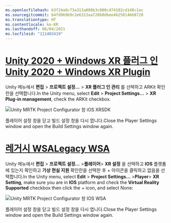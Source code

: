 ```yaml
---
ms.openlocfilehash: b3f24a8c73a313a088b3c080c474102cd148c1ac
ms.sourcegitcommit: b4fd969b9c2e6313aa728b0dbee4b25014668720
ms.translationtype: HT
ms.contentlocale: ko-KR
ms.lasthandoff: 06/04/2021
ms.locfileid: "111403419"
---
```

# <a name="unity-2020--windows-xr-plugin"></a>[<span data-ttu-id="e20c5-101">Unity 2020 + Windows XR 플러그 인</span><span class="sxs-lookup"><span data-stu-id="e20c5-101">Unity 2020 + Windows XR Plugin</span></span>](#tab/winxr)

<span data-ttu-id="e20c5-102">Unity 메뉴에서 **편집** > **프로젝트 설정...**  > **XR 플러그 인 관리** 를 선택하고 ARKit 확인란을 선택합니다.</span><span class="sxs-lookup"><span data-stu-id="e20c5-102">In the Unity menu, select **Edit** > **Project Settings...** > **XR Plug-in management**, check the ARKit checkbox.</span></span>

![Unity MRTK Project Configurator 창 iOS XRSDK](../images/mr-learning-asa/asa-05-section3-step1-2-1-XRSDK-ios.png)

<span data-ttu-id="e20c5-104">플레이어 설정 창을 닫고 빌드 설정 창을 다시 엽니다.</span><span class="sxs-lookup"><span data-stu-id="e20c5-104">Close the Player Settings window and open the Build Settings window again.</span></span>

# <a name="legacy-wsa"></a>[<span data-ttu-id="e20c5-105">레거시 WSA</span><span class="sxs-lookup"><span data-stu-id="e20c5-105">Legacy WSA</span></span>](#tab/wsa)

<span data-ttu-id="e20c5-106">Unity 메뉴에서 **편집** > **프로젝트 설정...**  >**플레이어**> **XR 설정** 을 선택하고 **IOS** 플랫폼에 있는지 확인하고 **가상 현실 지원** 확인란을 선택한 후 + 아이콘을 클릭하고 없음을 선택합니다.</span><span class="sxs-lookup"><span data-stu-id="e20c5-106">In the Unity menu, select **Edit** > **Project Settings...** >**Player**> **XR Setting**, make sure you are in **IOS** platform and check the **Virtual Reality Supported** checkbox then click the + icon, and select None:</span></span>

![Unity MRTK Project Configurator 창 IOS WSA](../images/mr-learning-asa/asa-05-section3-step1-2-1-Legacy-ios.PNG)

<span data-ttu-id="e20c5-108">플레이어 설정 창을 닫고 빌드 설정 창을 다시 엽니다.</span><span class="sxs-lookup"><span data-stu-id="e20c5-108">Close the Player Settings window and open the Build Settings window again.</span></span>
